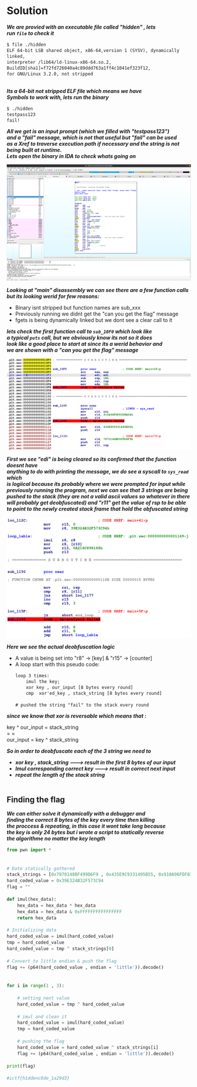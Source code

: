 # Solution


___We are provied with an executable file called "hidden" , lets  
run  `file` to check it___

```
$ file ./hidden
ELF 64-bit LSB shared object, x86-64,version 1 (SYSV), dynamically linked,
interpreter /lib64/ld-linux-x86-64.so.2, BuildID[sha1]=f72fd726040a4c89ddd763a1ff4c1041ef323f12, 
for GNU/Linux 3.2.0, not stripped
```
&nbsp;  
___Its a 64-bit not stripped ELF file which means we have  
Symbols to work with, lets run the binary___  
```
$ ./hidden
testpass123
fail!
```
___All we get is an input prompt (which we filled with "testpass123")  
and a "fail" message, which is not that useful but "fail" can be used  
as a Xref to traverse execution path if necessary and the string is not being built at runtime.  
Lets open the binary in IDA to check whats going on___  

![disass_main](./screenshots/hidden_main.png)

___Looking at "main" disassembly we can see there are a few function calls  
but its looking werid for few reasons:___  
*   Binary isnt stripped but function names are sub_xxx
*   Previously running we didnt get the "can you get the flag" message
*   fgets is being  dynamically linked but we dont see a clear call to it  

___lets check the first function call to ```sub_10F0``` which look like  
a typical ```puts```  call, but we obviously know its not so it does  
look like a good place to start at since its a werid behavior and  
we are shown with a "can you get the flag" message___

![sub_10F0](./screenshots/hidden_first_func.png)
 
 ___First we see "edi" is being cleared so its confirmed that the function doesnt have  
 anything to do with printing the message, we do see a syscall to ```sys_read``` which  
 is  logiical because its probably where we were prompted for input while previously running  the program, next we can see that 3 strings are being pushed to the stack (they are not a valid ascii values so whatever in there will probably get deobfuscated) and "r11" get the value of rsp to be able to point to the newly created stack frame that hold the obfuscated string___

 ![loop](./screenshots/hidden_loop.png)

___Here we see the actual deobfuscation logic___  
* A value is being set into "r8" -> [key] & "r15" -> [counter]
* A loop start with this pseudo code:
    ```
    loop 3 times:
        imul the key;
        xor key , our_input [8 bytes every round]
        cmp  xor'ed_key , stack_string [8 bytes every round]
    
    # pushed the string "fail" to the stack every round
    ```
___since we know that xor is reversable which means that :___   

key ^ our_input = stack_string  
= =  
our_input = key ^ stack_string  

___So in order to deobfuscate each of the 3 string we need to___  
*   ___xor key , stack_string ---> result in the first 8 bytes of our input___  
*   ___Imul corresponding correct key --->  result in correct next input___
*   ___repeat the length of the stack string___  
&nbsp;
## Finding the flag
___We can either solve it dynamically with a debugger and  
finding the correct 8 bytes of the key every time then  killing  
the proccess & repeating, in this case it wont take long because  
the key is only 24 bytes but i wrote a script to statically reverse  
the algorithme no matter the key length___
```python
from pwn import *


# Date statically gathered 
stack_strings = [0x7870148BF499D6F9 , 0x435E9C9331495B55, 0x910A96FDF83DEB08 ]
hard_coded_value = 0x39E324B32F573C94 
flag = ""

def imul(hex_data):
    hex_data = hex_data * hex_data
    hex_data = hex_data & 0xFFFFFFFFFFFFFFFF
    return hex_data

# Initializing data 
hard_coded_value = imul(hard_coded_value)
tmp = hard_coded_value
hard_coded_value = tmp ^ stack_strings[0]

# Convert to little endian & push the flag
flag += (p64(hard_coded_value , endian = 'little')).decode() 


for i in range(1 , 3):

    # setting next value 
    hard_coded_value = tmp ^ hard_coded_value
    
    # imul and clean it 
    hard_coded_value = imul(hard_coded_value)
    tmp = hard_coded_value 

    # pushing the flag 
    hard_coded_value = hard_coded_value ^ stack_strings[i]
    flag += (p64(hard_coded_value , endian = 'little')).decode()    
    
print(flag)    

#ictf{h1ddenc0de_1a29d3}       
```